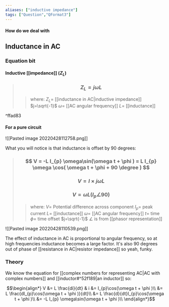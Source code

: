 ```yaml
---
aliases: ["inductive impedance"]
tags: ["Question","QFormat3"]
---
```


#### How do we deal with
## Inductance in AC
### Equation bit
#### Inductive [[impedance]] ($Z_{L}$)

> ### $$ Z_{L} = j \omega L $$ 
>> where:
>> $Z_{L}=$ [[inductance in AC|inductive impedance]] 
>> $j=\sqrt{-1}$ 
>> $\omega=$ [[AC angular frequency]]
>> $L=$ [[inductance]]

^ffad83

#### For a pure circuit
![[Pasted image 20220428112758.png]]

What you will notice is that inductance is offset by 90 degrees:

> ### $$ V = -L I_{p} \omega\sin(\omega t + \phi ) = L I_{p} \omega \cos( \omega t + \phi + 90 \degree ) $$ 
> ### $$ V = I \times j \omega L  $$
> ### $$ V = \omega L (I_{p} \angle 90) $$
>> where:
>> $V=$ Potential difference across component
>> $I_{p}=$ peak current
>> $L=$ [[inductance]]
>> $\omega=$ [[AC angular frequency]]
>> $t=$ time
>> $\phi=$ time offset
>> $j=\sqrt{-1}$
>> $\angle$ is from [[phasor representation]]

![[Pasted image 20220428110539.png]]

The effect of inductance in AC is proportional to angular frequency, so at high frequencies inductance becomes a large factor. It's also 90 degrees out of phase of [[resistance in AC|resistor impedance]] so yeah, funky.

### Theory
We know the equation for [[complex numbers for representing AC|AC with complex numbers]] and [[inductor#^52f189|an inductor]] so:

$$\begin{align*}
 V &= L \frac{di}{dt} & i &= I_{p}\cos(\omega t + \phi )\\
&= L \frac{dI_{p}\cos(\omega t + \phi )}{dt}\\
&= L \frac{d}{dt}I_{p}\cos(\omega t + \phi )\\
&= -L I_{p} \omega\sin(\omega t + \phi )\\
\end{align*}$$
